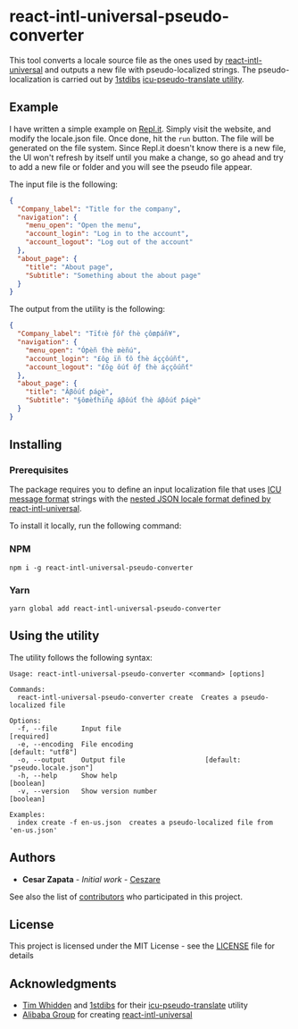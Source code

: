 # react-intl-universal-pseudo-converter

This tool converts a locale source file as the ones used by [react-intl-universal](https://github.com/alibaba/react-intl-universal) and outputs a new file with pseudo-localized strings. The pseudo-localization is carried out by [1stdibs](https://github.com/1stdibs) [icu-pseudo-translate utility](https://github.com/1stdibs/icu-pseudo-translate).

## Example

I have written a simple example on [Repl.it](https://repl.it/@sigurdvh/React-Intl-Universal-Pseudo-Converter-Example?language=nodejs). Simply visit the website, and modify the locale.json file. Once done, hit the `run` button. The file will be generated on the file system. Since Repl.it doesn't know there is a new file, the UI won't refresh by itself until you make a change, so go ahead and try to add a new file or folder and you will see the pseudo file appear.

The input file is the following:

```json
{
  "Company_label": "Title for the company",
  "navigation": {
    "menu_open": "Open the menu",
    "account_login": "Log in to the account",
    "account_logout": "Log out of the account"
  },
  "about_page": {
    "title": "About page",
    "Subtitle": "Something about the about page"
  }
}
```

The output from the utility is the following:

```json
{
  "Company_label": "Tïƭℓè ƒôř ƭhè çô₥ƥáñ¥",
  "navigation": {
    "menu_open": "Óƥèñ ƭhè ₥èñú",
    "account_login": "£ôϱ ïñ ƭô ƭhè áççôúñƭ",
    "account_logout": "£ôϱ ôúƭ ôƒ ƭhè áççôúñƭ"
  },
  "about_page": {
    "title": "Âβôúƭ ƥáϱè",
    "Subtitle": "§ô₥èƭhïñϱ áβôúƭ ƭhè áβôúƭ ƥáϱè"
  }
}
```

## Installing

### Prerequisites

The package requires you to define an input localization file that uses [ICU message format](http://userguide.icu-project.org/formatparse/messages) strings with the [nested JSON locale format defined by react-intl-universal](https://github.com/alibaba/react-intl-universal/releases/tag/1.4.3).


To install it locally, run the following command:

### NPM

```
npm i -g react-intl-universal-pseudo-converter
```

### Yarn

```
yarn global add react-intl-universal-pseudo-converter 
```

## Using the utility

The utility follows the following syntax:

```
Usage: react-intl-universal-pseudo-converter <command> [options]

Commands:
  react-intl-universal-pseudo-converter create  Creates a pseudo-localized file

Options:
  -f, --file      Input file                                          [required]
  -e, --encoding  File encoding                                [default: "utf8"]
  -o, --output    Output file                    [default: "pseudo.locale.json"]
  -h, --help      Show help                                            [boolean]
  -v, --version   Show version number                                  [boolean]

Examples:
  index create -f en-us.json  creates a pseudo-localized file from 'en-us.json'
```

## Authors

* **Cesar Zapata** - *Initial work* - [Ceszare](https://github.com/Ceszare)

See also the list of [contributors](https://github.com/ceszare/react-intl-universal-pseudo-converter/contributors) who participated in this project.

## License

This project is licensed under the MIT License - see the [LICENSE](LICENSE) file for details

## Acknowledgments

* [Tim Whidden](https://github.com/twhid) and [1stdibs](https://github.com/1stdibs) for their [icu-pseudo-translate](https://github.com/1stdibs/icu-pseudo-translate) utility
* [Alibaba Group](https://github.com/alibaba/) for creating [react-intl-universal](https://github.com/alibaba/react-intl-universal)
